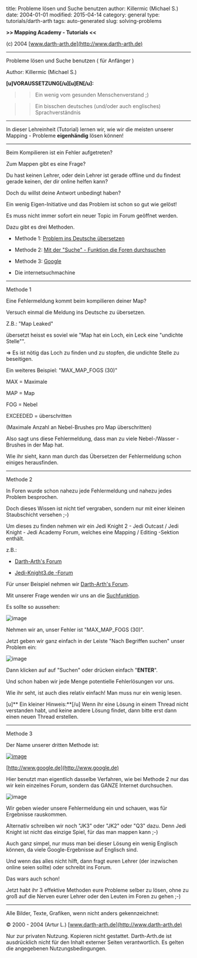 ﻿title: Probleme lösen und Suche benutzen
author: Killermic (Michael S.)
date: 2004-01-01
modified: 2015-04-14
category: general
type: tutorials/darth-arth
tags: auto-generated
slug: solving-problems

**>>
Mapping Academy - Tutorials <<**

 

(c)
2004 [www.darth-arth.de](http://www.darth-arth.de)

----

Probleme lösen und Suche
benutzen ( für Anfänger )

Author: Killermic (Michael S.)

**[u]VORAUSSETZUNG[/u][u]EN[/u]:**

>> Ein
wenig vom gesunden Menschenverstand ;)

>> Ein bisschen deutsches (und/oder auch englisches) Sprachverständnis

 

----

In dieser Lehreinheit (Tutorial) lernen wir, wie wir
die meisten unserer Mapping - Probleme **eigenhändig** lösen
können!

----

Beim Kompilieren ist ein Fehler aufgetreten?

Zum Mappen gibt es eine Frage?

Du hast keinen Lehrer, oder dein Lehrer ist gerade offline und du findest gerade
keinen, der dir online helfen kann?

Doch du willst deine Antwort unbedingt haben?

Ein wenig Eigen-Initiative und das Problem ist schon so gut wie gelöst!

Es muss nicht immer sofort ein neuer
Topic im Forum geöffnet werden.

Dazu gibt es drei Methoden.

- Methode 1: [Problem ins Deutsche übersetzen](#methode1)

- Methode 2: [Mit der "Suche" - Funktion die Foren durchsuchen](#methode2)

- Methode 3: [Google](#methode3)
 - Die internetsuchmachine

----

Methode 1

Eine Fehlermeldung kommt beim kompilieren deiner Map?

Versuch einmal die Meldung ins Deutsche zu übersetzen.

Z.B.: "Map Leaked"

übersetzt heisst es soviel wie "Map hat ein Loch, ein Leck eine
"undichte Stelle"".

=> Es ist nötig das Loch zu finden und zu stopfen, die undichte Stelle zu
beseitigen.

Ein weiteres Beispiel: "MAX_MAP_FOGS (30)"

MAX = Maximale

MAP = Map

FOG = Nebel

EXCEEDED = überschritten

(Maximale Anzahl an Nebel-Brushes pro Map überschritten)

Also sagt uns diese Fehlermeldung, dass man zu viele Nebel-/Wasser - Brushes in
der Map hat.

Wie ihr sieht, kann man durch das Übersetzen der Fehlermeldung schon einiges herausfinden.

----

Methode 2

In Foren wurde schon nahezu jede Fehlermeldung und nahezu jedes Problem besprochen.

Doch dieses Wissen ist nicht tief vergraben, sondern nur mit einer kleinen Staubschicht versehen ;-)

Um dieses zu finden nehmen wir ein Jedi Knight 2 - Jedi Outcast / Jedi Knight - Jedi Academy Forum, welches eine Mapping / Editing -Sektion
enthält.

z.B.:

- [Darth-Arth's Forum](http://www.darth-arth.de/forum)

- [Jedi-Knight3.de -Forum](http://www.jedi-knight2.de/forum/forum.php?forumid=195)

Für unser Beispiel nehmen wir [Darth-Arth's Forum](http://www.darth-arth.de/forum).

Mit unserer Frage wenden wir uns an die [Suchfunktion](http://www.darth-arth.de/forum/search.php).

Es sollte so aussehen:

![image]({static}suche1.jpg)

Nehmen wir an, unser Fehler ist "MAX_MAP_FOGS (30)".

Jetzt geben wir ganz einfach in der Leiste "Nach Begriffen suchen" unser Problem ein:

![image]({static}suche2.jpg)

Dann klicken auf auf "Suchen" oder drücken einfach "**ENTER**".

Und schon haben wir jede Menge potentielle Fehlerlösungen vor uns.

Wie ihr seht, ist auch dies relativ einfach! Man muss nur ein wenig lesen.

[u]**
Ein kleiner Hinweis:**[/u] Wenn ihr eine Lösung in einem Thread nicht verstanden habt, und keine  andere Lösung findet, dann bitte
erst dann einen neuen Thread erstellen.

----

Methode 3

Der Name unserer dritten Methode ist:

[![image]({filename}http://www.google.de/intl/de_de/images/logo.gif)](http://www.google.de)

[http://www.google.de](http://www.google.de)

Hier benutzt man eigentlich dasselbe Verfahren, wie bei Methode 2 nur das wir
kein einzelnes Forum, sondern das GANZE Internet durchsuchen.

![image]({static}suche3.jpg)

Wir geben wieder unsere Fehlermeldung ein und schauen, was für Ergebnisse rauskommen.

Alternativ schreiben wir noch "JK3" oder "JK2" oder "Q3" dazu. Denn Jedi Knight ist nicht das einzige Spiel, für das man mappen kann ;-)

Auch ganz simpel, nur muss man bei dieser Lösung ein wenig Englisch können, da viele Google-Ergebnisse auf Englisch sind.

Und wenn das alles nicht hilft, dann fragt euren Lehrer (der inzwischen online seien sollte) oder schreibt ins Forum.

Das wars auch schon! 

 Jetzt habt ihr 3 effektive Methoden eure Probleme selber zu lösen, ohne zu groß auf die Nerven eurer Lehrer oder den Leuten im
Foren zu gehen ;-)

----

Alle
  Bilder, Texte, Grafiken, wenn nicht anders gekennzeichnet: 

©
  2000 - 2004 (Artur L.) [www.darth-arth.de](http://www.darth-arth.de)

Nur
  zur privaten Nutzung. Kopieren nicht gestattet. Darth-Arth.de ist ausdrücklich
  nicht für den Inhalt externer Seiten verantwortlich. Es gelten die
  angegebenen Nutzungsbedingungen.

 

